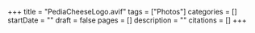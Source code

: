 +++
title = "PediaCheeseLogo.avif"
tags = ["Photos"]
categories = []
startDate = ""
draft = false
pages = []
description = ""
citations = []
+++
